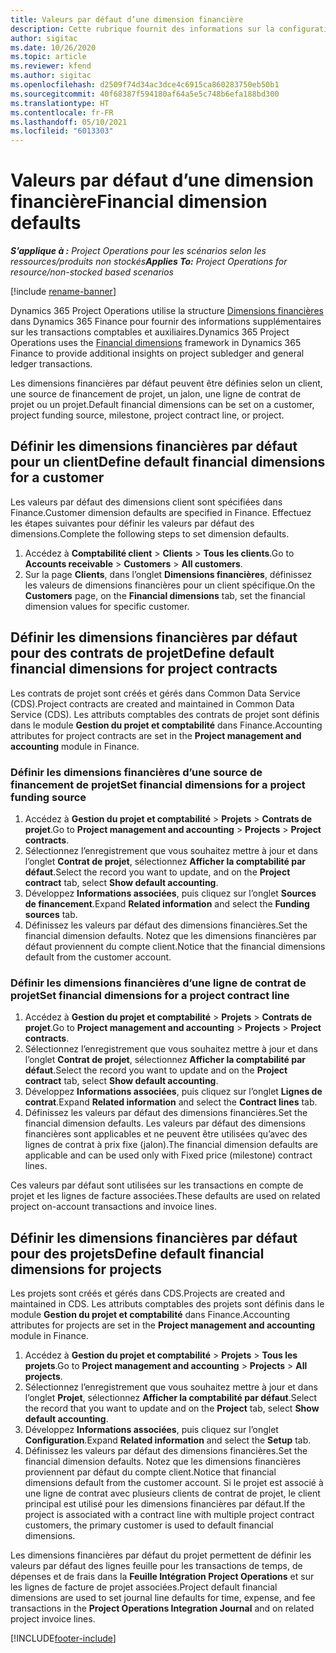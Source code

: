 ```yaml
---
title: Valeurs par défaut d’une dimension financière
description: Cette rubrique fournit des informations sur la configuration des valeurs par défaut des dimensions financières.
author: sigitac
ms.date: 10/26/2020
ms.topic: article
ms.reviewer: kfend
ms.author: sigitac
ms.openlocfilehash: d2509f74d34ac3dce4c6915ca860283750eb50b1
ms.sourcegitcommit: 40f68387f594180af64a5e5c748b6efa188bd300
ms.translationtype: HT
ms.contentlocale: fr-FR
ms.lasthandoff: 05/10/2021
ms.locfileid: "6013303"
---
```

# <a name="financial-dimension-defaults"></a><span data-ttu-id="a2f33-103">Valeurs par défaut d’une dimension financière</span><span class="sxs-lookup"><span data-stu-id="a2f33-103">Financial dimension defaults</span></span>

<span data-ttu-id="a2f33-104">_**S’applique à :** Project Operations pour les scénarios selon les ressources/produits non stockés_</span><span class="sxs-lookup"><span data-stu-id="a2f33-104">_**Applies To:** Project Operations for resource/non-stocked based scenarios_</span></span>

[!include [rename-banner](~/includes/cc-data-platform-banner.md)]

<span data-ttu-id="a2f33-105">Dynamics 365 Project Operations utilise la structure [Dimensions financières](/dynamics365/finance/general-ledger/financial-dimensions) dans Dynamics 365 Finance pour fournir des informations supplémentaires sur les transactions comptables et auxiliaires.</span><span class="sxs-lookup"><span data-stu-id="a2f33-105">Dynamics 365 Project Operations uses the [Financial dimensions](/dynamics365/finance/general-ledger/financial-dimensions) framework in Dynamics 365 Finance to provide additional insights on project subledger and general ledger transactions.</span></span>

<span data-ttu-id="a2f33-106">Les dimensions financières par défaut peuvent être définies selon un client, une source de financement de projet, un jalon, une ligne de contrat de projet ou un projet.</span><span class="sxs-lookup"><span data-stu-id="a2f33-106">Default financial dimensions can be set on a customer, project funding source, milestone, project contract line, or project.</span></span>

## <a name="define-default-financial-dimensions-for-a-customer"></a><span data-ttu-id="a2f33-107">Définir les dimensions financières par défaut pour un client</span><span class="sxs-lookup"><span data-stu-id="a2f33-107">Define default financial dimensions for a customer</span></span>

<span data-ttu-id="a2f33-108">Les valeurs par défaut des dimensions client sont spécifiées dans Finance.</span><span class="sxs-lookup"><span data-stu-id="a2f33-108">Customer dimension defaults are specified in Finance.</span></span> <span data-ttu-id="a2f33-109">Effectuez les étapes suivantes pour définir les valeurs par défaut des dimensions.</span><span class="sxs-lookup"><span data-stu-id="a2f33-109">Complete the following steps to set dimension defaults.</span></span>

1. <span data-ttu-id="a2f33-110">Accédez à **Comptabilité client** > **Clients** > **Tous les clients**.</span><span class="sxs-lookup"><span data-stu-id="a2f33-110">Go to **Accounts receivable** > **Customers** > **All customers**.</span></span>
2. <span data-ttu-id="a2f33-111">Sur la page **Clients**, dans l’onglet **Dimensions financières**, définissez les valeurs de dimensions financières pour un client spécifique.</span><span class="sxs-lookup"><span data-stu-id="a2f33-111">On the **Customers** page, on the **Financial dimensions** tab, set the financial dimension values for specific customer.</span></span>

## <a name="define-default-financial-dimensions-for-project-contracts"></a><span data-ttu-id="a2f33-112">Définir les dimensions financières par défaut pour des contrats de projet</span><span class="sxs-lookup"><span data-stu-id="a2f33-112">Define default financial dimensions for project contracts</span></span>

<span data-ttu-id="a2f33-113">Les contrats de projet sont créés et gérés dans Common Data Service (CDS).</span><span class="sxs-lookup"><span data-stu-id="a2f33-113">Project contracts are created and maintained in Common Data Service (CDS).</span></span> <span data-ttu-id="a2f33-114">Les attributs comptables des contrats de projet sont définis dans le module **Gestion du projet et comptabilité** dans Finance.</span><span class="sxs-lookup"><span data-stu-id="a2f33-114">Accounting attributes for project contracts are set in the **Project management and accounting** module in Finance.</span></span>

### <a name="set-financial-dimensions-for-a-project-funding-source"></a><span data-ttu-id="a2f33-115">Définir les dimensions financières d’une source de financement de projet</span><span class="sxs-lookup"><span data-stu-id="a2f33-115">Set financial dimensions for a project funding source</span></span>

1. <span data-ttu-id="a2f33-116">Accédez à **Gestion du projet et comptabilité** > **Projets** > **Contrats de projet**.</span><span class="sxs-lookup"><span data-stu-id="a2f33-116">Go to **Project management and accounting** > **Projects** > **Project contracts**.</span></span>
2. <span data-ttu-id="a2f33-117">Sélectionnez l’enregistrement que vous souhaitez mettre à jour et dans l’onglet **Contrat de projet**, sélectionnez **Afficher la comptabilité par défaut**.</span><span class="sxs-lookup"><span data-stu-id="a2f33-117">Select the record you want to update, and on the **Project contract** tab, select **Show default accounting**.</span></span>
3. <span data-ttu-id="a2f33-118">Développez **Informations associées**, puis cliquez sur l’onglet **Sources de financement**.</span><span class="sxs-lookup"><span data-stu-id="a2f33-118">Expand **Related information** and select the **Funding sources** tab.</span></span>
4. <span data-ttu-id="a2f33-119">Définissez les valeurs par défaut des dimensions financières.</span><span class="sxs-lookup"><span data-stu-id="a2f33-119">Set the financial dimension defaults.</span></span> <span data-ttu-id="a2f33-120">Notez que les dimensions financières par défaut proviennent du compte client.</span><span class="sxs-lookup"><span data-stu-id="a2f33-120">Notice that the financial dimensions default from the customer account.</span></span>

### <a name="set-financial-dimensions-for-a-project-contract-line"></a><span data-ttu-id="a2f33-121">Définir les dimensions financières d’une ligne de contrat de projet</span><span class="sxs-lookup"><span data-stu-id="a2f33-121">Set financial dimensions for a project contract line</span></span>

1. <span data-ttu-id="a2f33-122">Accédez à **Gestion du projet et comptabilité** > **Projets** > **Contrats de projet**.</span><span class="sxs-lookup"><span data-stu-id="a2f33-122">Go to **Project management and accounting** > **Projects** > **Project contracts**.</span></span>
2. <span data-ttu-id="a2f33-123">Sélectionnez l’enregistrement que vous souhaitez mettre à jour et dans l’onglet **Contrat de projet**, sélectionnez **Afficher la comptabilité par défaut**.</span><span class="sxs-lookup"><span data-stu-id="a2f33-123">Select the record you want to update and on the **Project contract** tab, select **Show default accounting**.</span></span>
3. <span data-ttu-id="a2f33-124">Développez **Informations associées**, puis cliquez sur l’onglet **Lignes de contrat**.</span><span class="sxs-lookup"><span data-stu-id="a2f33-124">Expand **Related information** and select the **Contract lines** tab.</span></span>
4. <span data-ttu-id="a2f33-125">Définissez les valeurs par défaut des dimensions financières.</span><span class="sxs-lookup"><span data-stu-id="a2f33-125">Set the financial dimension defaults.</span></span> <span data-ttu-id="a2f33-126">Les valeurs par défaut des dimensions financières sont applicables et ne peuvent être utilisées qu’avec des lignes de contrat à prix fixe (jalon).</span><span class="sxs-lookup"><span data-stu-id="a2f33-126">The financial dimension defaults are applicable and can be used only with Fixed price (milestone) contract lines.</span></span>

<span data-ttu-id="a2f33-127">Ces valeurs par défaut sont utilisées sur les transactions en compte de projet et les lignes de facture associées.</span><span class="sxs-lookup"><span data-stu-id="a2f33-127">These defaults are used on related project on-account transactions and invoice lines.</span></span>

## <a name="define-default-financial-dimensions-for-projects"></a><span data-ttu-id="a2f33-128">Définir les dimensions financières par défaut pour des projets</span><span class="sxs-lookup"><span data-stu-id="a2f33-128">Define default financial dimensions for projects</span></span>

<span data-ttu-id="a2f33-129">Les projets sont créés et gérés dans CDS.</span><span class="sxs-lookup"><span data-stu-id="a2f33-129">Projects are created and maintained in CDS.</span></span> <span data-ttu-id="a2f33-130">Les attributs comptables des projets sont définis dans le module **Gestion du projet et comptabilité** dans Finance.</span><span class="sxs-lookup"><span data-stu-id="a2f33-130">Accounting attributes for projects are set in the **Project management and accounting** module in Finance.</span></span>

1. <span data-ttu-id="a2f33-131">Accédez à **Gestion du projet et comptabilité** > **Projets** > **Tous les projets**.</span><span class="sxs-lookup"><span data-stu-id="a2f33-131">Go to **Project management and accounting** > **Projects** > **All projects**.</span></span>
2. <span data-ttu-id="a2f33-132">Sélectionnez l’enregistrement que vous souhaitez mettre à jour et dans l’onglet **Projet**, sélectionnez **Afficher la comptabilité par défaut**.</span><span class="sxs-lookup"><span data-stu-id="a2f33-132">Select the record that you want to update and on the **Project** tab, select **Show default accounting**.</span></span>
3. <span data-ttu-id="a2f33-133">Développez **Informations associées**, puis cliquez sur l’onglet **Configuration**.</span><span class="sxs-lookup"><span data-stu-id="a2f33-133">Expand **Related information** and select the **Setup** tab.</span></span>
4. <span data-ttu-id="a2f33-134">Définissez les valeurs par défaut des dimensions financières.</span><span class="sxs-lookup"><span data-stu-id="a2f33-134">Set the financial dimension defaults.</span></span> <span data-ttu-id="a2f33-135">Notez que les dimensions financières proviennent par défaut du compte client.</span><span class="sxs-lookup"><span data-stu-id="a2f33-135">Notice that financial dimensions default from the customer account.</span></span> <span data-ttu-id="a2f33-136">Si le projet est associé à une ligne de contrat avec plusieurs clients de contrat de projet, le client principal est utilisé pour les dimensions financières par défaut.</span><span class="sxs-lookup"><span data-stu-id="a2f33-136">If the project is associated with a contract line with multiple project contract customers, the primary customer is used to default financial dimensions.</span></span>

<span data-ttu-id="a2f33-137">Les dimensions financières par défaut du projet permettent de définir les valeurs par défaut des lignes feuille pour les transactions de temps, de dépenses et de frais dans la **Feuille Intégration Project Operations** et sur les lignes de facture de projet associées.</span><span class="sxs-lookup"><span data-stu-id="a2f33-137">Project default financial dimensions are used to set journal line defaults for time, expense, and fee transactions in the **Project Operations Integration Journal** and on related project invoice lines.</span></span>


[!INCLUDE[footer-include](../includes/footer-banner.md)]